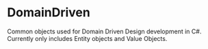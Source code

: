 # DomainDriven
Common objects used for Domain Driven Design development in C#. Currently only includes Entity objects and Value Objects.
